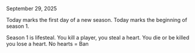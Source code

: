 September 29, 2025 

Today marks the first day of a new season. Today marks the beginning of season 1.

Season 1 is lifesteal. You kill a player, you steal a heart. You die or be killed you lose a heart. No hearts = Ban
